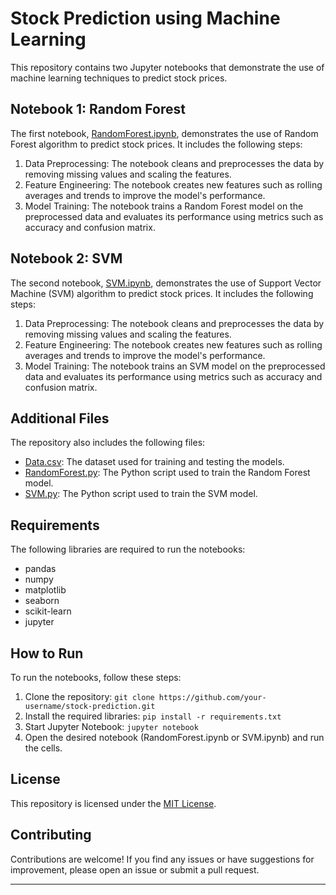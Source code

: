 # Stock Prediction using Machine Learning

This repository contains two Jupyter notebooks that demonstrate the use of machine learning techniques to predict stock prices.

## Notebook 1: Random Forest

The first notebook, [RandomForest.ipynb](RandomForest.ipynb), demonstrates the use of Random Forest algorithm to predict stock prices. It includes the following steps:

1. Data Preprocessing: The notebook cleans and preprocesses the data by removing missing values and scaling the features.
2. Feature Engineering: The notebook creates new features such as rolling averages and trends to improve the model's performance.
3. Model Training: The notebook trains a Random Forest model on the preprocessed data and evaluates its performance using metrics such as accuracy and confusion matrix.

## Notebook 2: SVM

The second notebook, [SVM.ipynb](SVM.ipynb), demonstrates the use of Support Vector Machine (SVM) algorithm to predict stock prices. It includes the following steps:

1. Data Preprocessing: The notebook cleans and preprocesses the data by removing missing values and scaling the features.
2. Feature Engineering: The notebook creates new features such as rolling averages and trends to improve the model's performance.
3. Model Training: The notebook trains an SVM model on the preprocessed data and evaluates its performance using metrics such as accuracy and confusion matrix.

## Additional Files

The repository also includes the following files:

- [Data.csv](Data.csv): The dataset used for training and testing the models.
- [RandomForest.py](RandomForest.py): The Python script used to train the Random Forest model.
- [SVM.py](SVM.py): The Python script used to train the SVM model.

## Requirements

The following libraries are required to run the notebooks:

- pandas
- numpy
- matplotlib
- seaborn
- scikit-learn
- jupyter

## How to Run

To run the notebooks, follow these steps:

1. Clone the repository: `git clone https://github.com/your-username/stock-prediction.git`
2. Install the required libraries: `pip install -r requirements.txt`
3. Start Jupyter Notebook: `jupyter notebook`
4. Open the desired notebook (RandomForest.ipynb or SVM.ipynb) and run the cells.

## License

This repository is licensed under the [MIT License](LICENSE).

## Contributing

Contributions are welcome! If you find any issues or have suggestions for improvement, please open an issue or submit a pull request.

---
